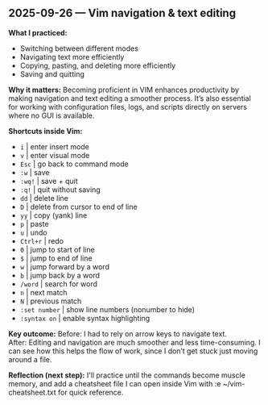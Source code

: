 ## 2025-09-26 — Vim navigation & text editing

**What I practiced:**
- Switching between different modes
- Navigating text more efficiently
- Copying, pasting, and deleting more efficiently
- Saving and quitting

**Why it matters:**
Becoming proficient in VIM enhances productivity by making navigation and text editing a smoother process. It’s also essential for working with configuration files, logs, and scripts directly on servers where no GUI is available.

**Shortcuts inside Vim:**
- `i` | enter insert mode
- `v` | enter visual mode
- `Esc` | go back to command mode
- `:w` | save
- `:wq!` | save + quit
- `:q!` | quit without saving
- `dd` | delete line
- `D` | delete from cursor to end of line
- `yy` | copy (yank) line
- `p` | paste
- `u` | undo
- `Ctrl+r` | redo
- `0` | jump to start of line
- `$` | jump to end of line
- `w` | jump forward by a word
- `b` | jump back by a word 
- `/word` | search for word
- `n` | next match
- `N` | previous match
- `:set number` | show line numbers (nonumber to hide)
- `:syntax on` | enable syntax highlighting


**Key outcome:**
Before: I had to rely on arrow keys to navigate text.  
After: Editing and navigation are much smoother and less time-consuming. I can see how this helps the flow of work, since I don’t get stuck just moving around a file.  

**Reflection (next step):**
I'll practice until the commands become muscle memory, and add a cheatsheet file I can open inside Vim with :e ~/vim-cheatsheet.txt for quick reference.
